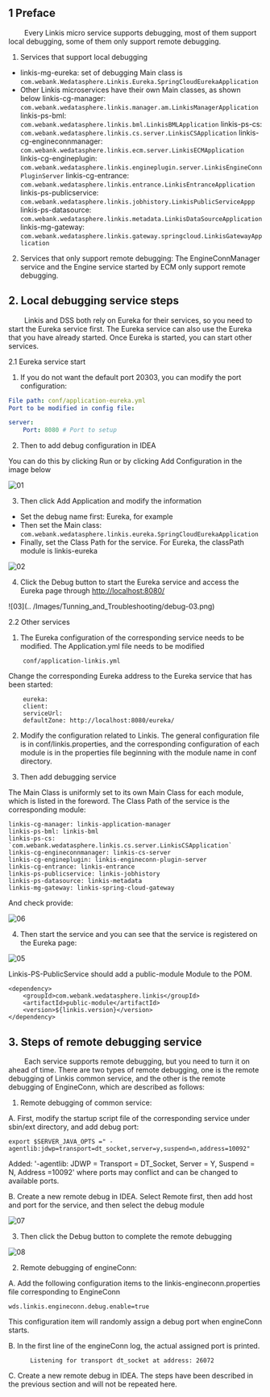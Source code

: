 ## 1 Preface
&nbsp; &nbsp; &nbsp; &nbsp; Every Linkis micro service supports debugging, most of them support local debugging, some of them only support remote debugging.

1. Services that support local debugging
- linkis-mg-eureka: set of debugging Main class is `com.webank.Wedatasphere.Linkis.Eureka.SpringCloudEurekaApplication`
- Other Linkis microservices have their own Main classes, as shown below
linkis-cg-manager: `com.webank.wedatasphere.linkis.manager.am.LinkisManagerApplication`
linkis-ps-bml: `com.webank.wedatasphere.linkis.bml.LinkisBMLApplication`
linkis-ps-cs: `com.webank.wedatasphere.linkis.cs.server.LinkisCSApplication`
linkis-cg-engineconnmanager: `com.webank.wedatasphere.linkis.ecm.server.LinkisECMApplication`
linkis-cg-engineplugin: `com.webank.wedatasphere.linkis.engineplugin.server.LinkisEngineConnPluginServer`
linkis-cg-entrance: `com.webank.wedatasphere.linkis.entrance.LinkisEntranceApplication`
linkis-ps-publicservice: `com.webank.wedatasphere.linkis.jobhistory.LinkisPublicServiceAppp`
linkis-ps-datasource: `com.webank.wedatasphere.linkis.metadata.LinkisDataSourceApplication`
linkis-mg-gateway: `com.webank.wedatasphere.linkis.gateway.springcloud.LinkisGatewayApplication`

2. Services that only support remote debugging:
The EngineConnManager service and the Engine service started by ECM only support remote debugging.

## 2. Local debugging service steps
&nbsp; &nbsp; &nbsp; &nbsp; Linkis and DSS both rely on Eureka for their services, so you need to start the Eureka service first. The Eureka service can also use the Eureka that you have already started. Once Eureka is started, you can start other services.

2.1 Eureka service start
1. If you do not want the default port 20303, you can modify the port configuration:

```yml
File path: conf/application-eureka.yml
Port to be modified in config file:

server:
    Port: 8080 # Port to setup
```

2. Then to add debug configuration in IDEA

You can do this by clicking Run or by clicking Add Configuration in the image below

![01](../Images/Tunning_and_Troubleshooting/debug-01.png)

3. Then click Add Application and modify the information

- Set the debug name first: Eureka, for example
- Then set the Main class:
`com.webank.wedatasphere.linkis.eureka.SpringCloudEurekaApplication`
- Finally, set the Class Path for the service. For Eureka, the classPath module is linkis-eureka

![02](../Images/Tunning_and_Troubleshooting/debug-02.png)

4. Click the Debug button to start the Eureka service and access the Eureka page through [http://localhost:8080/](at)

![03](.. /Images/Tunning_and_Troubleshooting/debug-03.png)

2.2 Other services

1. The Eureka configuration of the corresponding service needs to be modified. The Application.yml file needs to be modified

```
    conf/application-linkis.yml
```
Change the corresponding Eureka address to the Eureka service that has been started:

```
    eureka:
    client:
    serviceUrl:
    defaultZone: http://localhost:8080/eureka/
```

2. Modify the configuration related to Linkis. The general configuration file is in conf/linkis.properties, and the corresponding configuration of each module is in the properties file beginning with the module name in conf directory.

3. Then add debugging service

The Main Class is uniformly set to its own Main Class for each module, which is listed in the foreword.
The Class Path of the service is the corresponding module:

```
linkis-cg-manager: linkis-application-manager
linkis-ps-bml: linkis-bml
linkis-ps-cs: `com.webank.wedatasphere.linkis.cs.server.LinkisCSApplication`
linkis-cg-engineconnmanager: linkis-cs-server
linkis-cg-engineplugin: linkis-engineconn-plugin-server
linkis-cg-entrance: linkis-entrance
linkis-ps-publicservice: linkis-jobhistory
linkis-ps-datasource: linkis-metadata
linkis-mg-gateway: linkis-spring-cloud-gateway
```

And check provide:

![06](../Images/Tunning_and_Troubleshooting/debug-06.png)

4. Then start the service and you can see that the service is registered on the Eureka page:

![05](../Images/Tunning_and_Troubleshooting/debug-05.png)

Linkis-PS-PublicService should add a public-module Module to the POM.

```
<dependency>
    <groupId>com.webank.wedatasphere.linkis</groupId>
    <artifactId>public-module</artifactId>
    <version>${linkis.version}</version>
</dependency>
```

## 3. Steps of remote debugging service
&nbsp; &nbsp; &nbsp; &nbsp; Each service supports remote debugging, but you need to turn it on ahead of time. There are two types of remote debugging, one is the remote debugging of Linkis common service, and the other is the remote debugging of EngineConn, which are described as follows:

1. Remote debugging of common service:

A. First, modify the startup script file of the corresponding service under sbin/ext directory, and add debug port:

```
export $SERVER_JAVA_OPTS =" -agentlib:jdwp=transport=dt_socket,server=y,suspend=n,address=10092"
```

Added: '-agentlib: JDWP = Transport = DT_Socket, Server = Y, Suspend = N, Address =10092' where ports may conflict and can be changed to available ports.

B. Create a new remote debug in IDEA. Select Remote first, then add host and port for the service, and then select the debug module

![07](../Images/Tunning_and_Troubleshooting/debug-07.png)

3. Then click the Debug button to complete the remote debugging

![08](../Images/Tunning_and_Troubleshooting/debug-08.png)

2. Remote debugging of engineConn:

A. Add the following configuration items to the linkis-engineconn.properties file corresponding to EngineConn
```
wds.linkis.engineconn.debug.enable=true
```

This configuration item will randomly assign a debug port when engineConn starts.

B. In the first line of the engineConn log, the actual assigned port is printed.
```
      Listening for transport dt_socket at address: 26072
```

C. Create a new remote debug in IDEA. The steps have been described in the previous section and will not be repeated here.